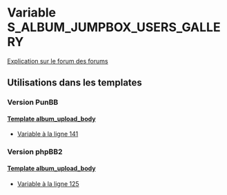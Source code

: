# Variable S_ALBUM_JUMPBOX_USERS_GALLERY
[Explication sur le forum des forums](http://forum.forumactif.com/t294113-listing-des-variables#S_ALBUM_JUMPBOX_USERS_GALLERY)
## Utilisations dans les templates
### Version PunBB
#### [Template album_upload_body](punbb/album_upload_body.md)
* [Variable à la ligne 141](../punbb/album_upload_body.tpl#L141)
### Version phpBB2
#### [Template album_upload_body](subsilver/album_upload_body.md)
* [Variable à la ligne 125](../subsilver/album_upload_body.tpl#L125)